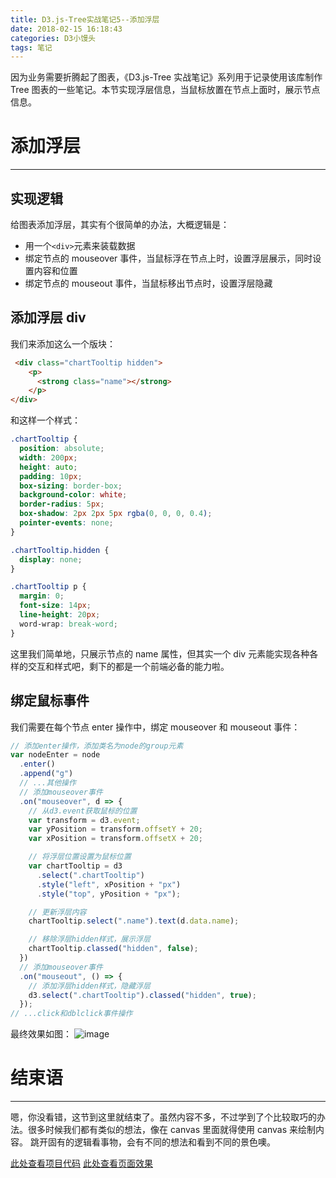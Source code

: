 ```yaml
---
title: D3.js-Tree实战笔记5--添加浮层
date: 2018-02-15 16:18:43
categories: D3小馒头
tags: 笔记
---
```


因为业务需要折腾起了图表，《D3.js-Tree 实战笔记》系列用于记录使用该库制作 Tree 图表的一些笔记。本节实现浮层信息，当鼠标放置在节点上面时，展示节点信息。

<!--more-->

# 添加浮层

---

## 实现逻辑

给图表添加浮层，其实有个很简单的办法，大概逻辑是：

* 用一个`<div>`元素来装载数据
* 绑定节点的 mouseover 事件，当鼠标浮在节点上时，设置浮层展示，同时设置内容和位置
* 绑定节点的 mouseout 事件，当鼠标移出节点时，设置浮层隐藏

## 添加浮层 div

我们来添加这么一个版块：

```html
 <div class="chartTooltip hidden">
    <p>
      <strong class="name"></strong>
    </p>
</div>
```

和这样一个样式：

```css
.chartTooltip {
  position: absolute;
  width: 200px;
  height: auto;
  padding: 10px;
  box-sizing: border-box;
  background-color: white;
  border-radius: 5px;
  box-shadow: 2px 2px 5px rgba(0, 0, 0, 0.4);
  pointer-events: none;
}

.chartTooltip.hidden {
  display: none;
}

.chartTooltip p {
  margin: 0;
  font-size: 14px;
  line-height: 20px;
  word-wrap: break-word;
}
```

这里我们简单地，只展示节点的 name 属性，但其实一个 div 元素能实现各种各样的交互和样式吧，剩下的都是一个前端必备的能力啦。

## 绑定鼠标事件

我们需要在每个节点 enter 操作中，绑定 mouseover 和 mouseout 事件：

```js
// 添加enter操作，添加类名为node的group元素
var nodeEnter = node
  .enter()
  .append("g")
  // ...其他操作
  // 添加mouseover事件
  .on("mouseover", d => {
    // 从d3.event获取鼠标的位置
    var transform = d3.event;
    var yPosition = transform.offsetY + 20;
    var xPosition = transform.offsetX + 20;

    // 将浮层位置设置为鼠标位置
    var chartTooltip = d3
      .select(".chartTooltip")
      .style("left", xPosition + "px")
      .style("top", yPosition + "px");

    // 更新浮层内容
    chartTooltip.select(".name").text(d.data.name);

    // 移除浮层hidden样式，展示浮层
    chartTooltip.classed("hidden", false);
  })
  // 添加mouseover事件
  .on("mouseout", () => {
    // 添加浮层hidden样式，隐藏浮层
    d3.select(".chartTooltip").classed("hidden", true);
  });
// ...click和dblclick事件操作
```

最终效果如图：
![image](https://github-imglib-1255459943.cos.ap-chengdu.myqcloud.com/1513572588.png)

# 结束语

---

嗯，你没看错，这节到这里就结束了。虽然内容不多，不过学到了个比较取巧的办法。很多时候我们都有类似的想法，像在 canvas 里面就得使用 canvas 来绘制内容。
跳开固有的逻辑看事物，会有不同的想法和看到不同的景色噢。

[此处查看项目代码](https://github.com/godbasin/godbasin.github.io/tree/blog-codes/d3-tree-notes/5-add-panel)
[此处查看页面效果](http://d3.godbasin.com/5-add-panel/index.html)
